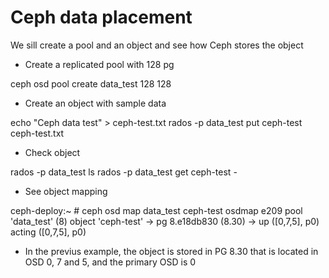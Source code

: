 # Ceph data placement

We sill create a pool and an object and see how Ceph stores the object

  * Create a replicated pool with 128 pg

  ceph osd pool create data_test 128 128

  * Create an object with sample data

  echo "Ceph data test" > ceph-test.txt
  rados -p data_test put ceph-test ceph-test.txt

  * Check object

  rados -p data_test ls
  rados -p data_test get ceph-test -

  * See object mapping

  ceph-deploy:~ # ceph osd map data_test ceph-test
  osdmap e209 pool 'data_test' (8) object 'ceph-test' -> pg 8.e18db830 (8.30) -> up ([0,7,5], p0) acting ([0,7,5], p0)

  * In the previus example, the object is stored in PG 8.30 that is located in OSD 0, 7 and 5, and the primary OSD is 0
